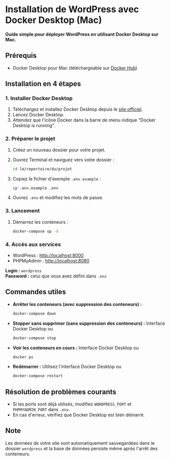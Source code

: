 # Installation de WordPress avec Docker Desktop (Mac)

**Guide simple pour déployer WordPress en utilisant Docker Desktop sur Mac.**

## Prérequis

- Docker Desktop pour Mac (téléchargeable sur [Docker Hub](https://www.docker.com/products/docker-desktop))

## Installation en 4 étapes

### 1. Installer Docker Desktop

1. Téléchargez et installez Docker Desktop depuis le [site officiel](https://www.docker.com/products/docker-desktop).
2. Lancez Docker Desktop.
3. Attendez que l'icône Docker dans la barre de menu indique "Docker Desktop is running".

### 2. Préparer le projet

1. Créez un nouveau dossier pour votre projet.
2. Ouvrez Terminal et naviguez vers votre dossier :

   ```sh
   cd le/repertoire/du/projet
   ```

3. Copiez le fichier d'exemple `.env.example` :

   ```sh
   cp .env.example .env
   ```

4. Ouvrez `.env` et modifiez les mots de passe.

### 3. Lancement

1. Démarrez les conteneurs :

   ```sh
   docker-compose up -d
   ```

### 4. Accès aux services

- WordPress : [http://localhost:8000](http://localhost:8000)
- PHPMyAdmin : [http://localhost:8080](http://localhost:8080)

**Login :** `wordpress`  
**Password :** celui que vous avez défini dans `.env`

## Commandes utiles

- **Arrêter les conteneurs (avec suppression des conteneurs) :**

    ```sh
    docker-compose down
    ```
- **Stopper sans supprimer (sans suppression des conteneurs) :** Interface Docker Desktop ou

    ```sh
    docker-compose stop
    ```

- **Voir les conteneurs en cours :** Interface Docker Desktop ou

    ```sh
    docker ps
    ```

- **Redémarrer :** Utilisez l'interface Docker Desktop ou

    ```sh
    docker-compose restart
    ```

## Résolution de problèmes courants

- Si les ports sont déjà utilisés, modifiez `WORDPRESS_PORT` et `PHPMYADMIN_PORT` dans `.env`.
- En cas d'erreur, vérifiez que Docker Desktop est bien démarré.

## Note

Les données de votre site sont automatiquement sauvegardées dans le dossier `wordpress` et la base de données persiste même après l'arrêt des conteneurs.
